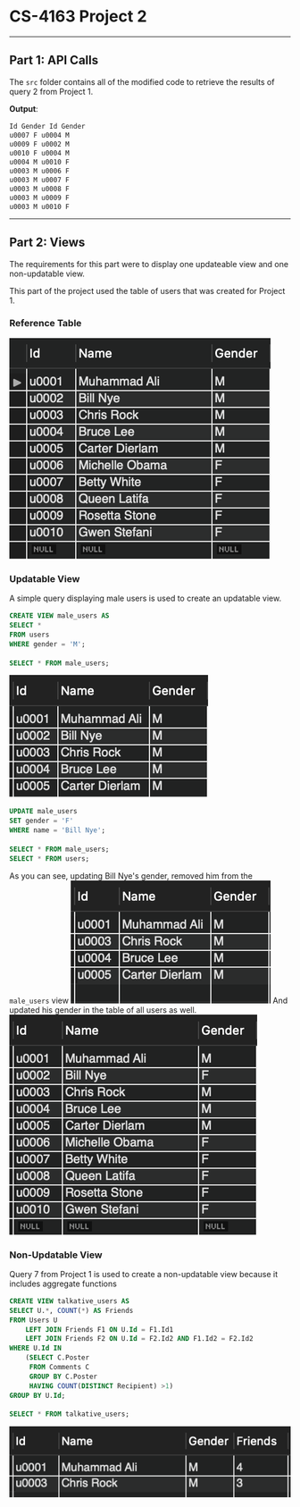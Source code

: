 # CS-4163 Project 2

---

## Part 1: API Calls

The `src` folder contains all of the modified code to retrieve the results of query 2 from Project 1.

**Output**:
```
Id Gender Id Gender 
u0007 F u0004 M 
u0009 F u0002 M 
u0010 F u0004 M 
u0004 M u0010 F 
u0003 M u0006 F 
u0003 M u0007 F 
u0003 M u0008 F 
u0003 M u0009 F 
u0003 M u0010 F 
```

---

## Part 2: Views

The requirements for this part were to display one updateable view and one non-updatable view. 

This part of the project used the table of users that was created for Project 1.

### Reference Table
![refTable](.images/referenceTable.png)

### Updatable View
A simple query displaying male users is used to create an updatable view.
```sql
CREATE VIEW male_users AS
SELECT *
FROM users
WHERE gender = 'M';

SELECT * FROM male_users;
```
![table of male users](.images/male_users.png)

```sql
UPDATE male_users
SET gender = 'F'
WHERE name = 'Bill Nye';

SELECT * FROM male_users;
SELECT * FROM users;
```
As you can see, updating Bill Nye's gender, removed him from the `male_users` view
![Updated male table](.images/updateMale.png)
And updated his gender in the table of all users as well.
![Table without Bill Nye](.images/billNyefemale.png)


### Non-Updatable View
Query 7 from Project 1 is used to create a non-updatable view because it includes aggregate functions
```sql
CREATE VIEW talkative_users AS
SELECT U.*, COUNT(*) AS Friends
FROM Users U
	LEFT JOIN Friends F1 ON U.Id = F1.Id1
    LEFT JOIN Friends F2 ON U.Id = F2.Id2 AND F1.Id2 = F2.Id2
WHERE U.Id IN
	(SELECT C.Poster
	 FROM Comments C
     GROUP BY C.Poster
     HAVING COUNT(DISTINCT Recipient) >1)
GROUP BY U.Id;

SELECT * FROM talkative_users;
```
![non-updatable table](.images/nonUpdatable.png)
